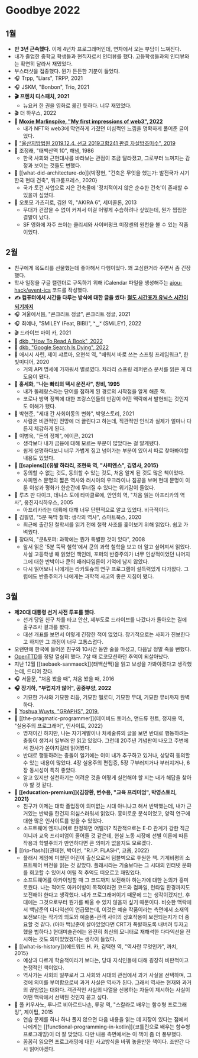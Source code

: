 # Goodbye 2022

## 1월

* **만 3년 근속했다.** 이제 4년차 프로그래머인데, 연차에서 오는 부담이 느껴진다.
* 내가 졸업한 중학교 학생들과 현직자로서 인터뷰를 했다. 고등학생들과의 인터뷰와는 확연히 달라서 재밌었다. 
* 부스터샷을 접종했다. 뭔가 든든한 기분이 들었다.
* 🎧 Trpp, "Liars", TRPP, 2021
* 🎧 JSKM, "Bonbon", Trio, 2021
* **🎬 프렌치 디스패치, 2021**
  * 뉴요커 한 권을 영화로 옮긴 듯하다. 너무 재밌었다. 
* 🎬 더 하우스, 2022
* **📄 [Moxie Marlinspike, "My first impressions of web3", 2022](https://moxie.org/2022/01/07/web3-first-impressions.html)**
  * 내가 NFT와 web3에 막연하게 가졌던 미심쩍인 느낌을 명확하게 풀어준 글이었다.
* 📄 ["울산지방법원 2019.12.4. 선고 2019고합241 판결 자살방조미수", 2019](https://casenote.kr/%EC%9A%B8%EC%82%B0%EC%A7%80%EB%B0%A9%EB%B2%95%EC%9B%90/2019%EA%B3%A0%ED%95%A9241)
* 📖 조정래, "태백산맥 10", 해냄, 1986
  * 한국 사회와 근현대사를 바라보는 관점이 조금 달라졌고, 그로부터 느껴지는 감정과 보이는 것들도 변했다.
* 📖 [[what-did-architecture-do]]{박정현, "건축은 무엇을 했는가: 발전국가 시기 한국 현대 건축", 워크룸프레스, 2020}
  * 국가 토건 사업으로 지은 건축물에 '정치적이지 않은 순수한 건축'이 존재할 수 있을까 싶었다.
* 📖 오토모 가츠히로, 김완 역, "AKIRA 6", 세미콜론, 2013
  * 무대가 걷잡을 수 없이 커져서 이걸 어떻게 수습하려나 싶었는데, 뭔가 찝찝한 결말이 났다.
  * SF 영화에 자주 쓰이는 클리셰와 사이버펑크 미장센의 원천을 볼 수 있는 작품이었다.

## 2월

* 친구에게 목도리를 선물했는데 좋아해서 다행이었다. 꽤 고심한거라 주면서 좀 긴장했다.
* 학사 일정을 구글 캘린더로 구독하기 위해 iCalendar 파일을 생성해주는 [ajou-hack/event-ics](https://github.com/ajou-hack/event-ics) 코드를 작성했다.
* **✍️ 컴퓨터에서 시간을 다루는 방식에 대한 글을 썼다: [철도 시간표가 유닉스 시간이 되기까지](https://parksb.github.io/article/39.html)**
* 🎧 겨울에서봄, "콘크리트 정글", 콘크리트 정글, 2021 
* 🎧 최예나, "SMILEY (Feat, BIBI)", ˣ‿ˣ (SMiLEY), 2022
* 🎬 드라이브 마이 카, 2021
* 📄 [dkb, "How To Read A Book", 2022](https://dkb.io/post/how-to-read-a-book)
* 📄 [dkb, "Google Search Is Dying", 2022](https://dkb.io/post/google-search-is-dying)
* 📖 애시시 사린, 제이 샤르마, 오현석 역, "배워서 바로 쓰는 스프링 프레임워크", 한빛미디어, 2020
  * 거의 API 명세에 가까워서 별로였다. 차라리 스프링 레퍼런스 문서를 읽은 게 더 도움이 됐다.
* **📖 홍세화, "나는 빠리의 택시 운전사", 창비, 1995**
  * 내가 똘레랑스라는 단어를 접하게 된 경로의 시작점을 알게 해준 책. 
  * 코로나 방역 정책에 대한 프랑스인들의 반감이 어떤 맥락에서 발현되는 것인지도 이해가 됐다.
* 📖 박현준, "세대 간 사회이동의 변화", 박영스토리, 2021
  * 사람은 비관적인 전망에 더 끌린다고 하는데, 직관적인 인식과 실제가 얼마나 다른지 체감하게 된다.
* 📖 이병욱, "돈의 정체", 에이콘, 2021
  * 생각보다 내가 금융에 대해 모르는 부분이 많았다는 걸 알게됐다.
  * 쉽게 설명하다보니 너무 가볍게 짚고 넘어가는 부분이 있어서 따로 찾아봐야할 내용도 있었다.
* **📖 [[sapiens]]{유발 하라리, 조현욱 역, "사피엔스", 김영사, 2015}**
  * 동의할 수 없는 것도, 동의할 수 있는 것도, 처음 알게 된 것도 많은 책이었다.
  * 사피엔스 문명의 짧은 역사와 러시아의 우크라이나 침공을 보며 현대 문명이 이룬 이성과 평화가 한순간에 무너질 수 있다는 위기감이 들었다.
* 📖 루츠 판 다이크, 데니스 도에 타마클로에, 안인희 역, "처음 읽는 아프리카의 역사", 웅진지식하우스, 2005
  * 아프리카라는 대륙에 대해 너무 단편적으로 알고 있었다. 비극적이다. 
* 📖 김필영, "5분 뚝딱 철학: 생각의 역사", 스마트북스, 2020
  * 최근에 출간된 철학서를 읽기 전에 철학 사조를 훑어보기 위해 읽었다. 쉽고 가벼웠다.
* 📖 장대익, "쿤&포퍼: 과학에는 뭔가 특별한 것이 있다", 2008
  * 앞서 읽은 '5분 뚝딱 철학'에서 쿤의 과학 철학을 보고 더 알고 싶어져서 읽었다. 사실 고등학생 때 읽었던 책인데, 포퍼의 반증주의가 너무 인상적이었던 나머지 그에 대한 반박이나 쿤의 패러다임론이 기억에 남지 않았다.
  * 다시 읽어보니 나에게는 라카토슈의 연구 프로그램이 설득력있게 다가왔다. 그럼에도 반증주의가 나에게는 과학적 사고의 좋은 지침이 됐다.

## 3월

* **제20대 대통령 선거 사전 투표를 했다.**
  * 선거 당일 친구 차를 타고 안산, 제부도로 드라이브를 나갔다가 돌아오는 길에 출구조사 결과를 봤다.
  * 대선 개표를 보면서 이렇게 긴장한 적이 없었다. 장기적으로는 사회가 진보한다고 하지만 그 과정이 너무 고통스럽다.
* 오랜만에 한국에 들어온 친구와 10시간 동안 술을 마셨고, 다음날 정말 죽을 뻔했다.
* [OpenTTD](https://github.com/OpenTTD/OpenTTD)를 정말 열심히 했다. 7살 때 로코모션하던 추억이 되살아났다.
* 지난 12월 [[taebaek-sanmaeck]]{태백산맥}을 읽고 보성을 가봐야겠다고 생각했는데, 드디어 갔다.
* 🎧 서울문, "처음 봤을 때", 처음 봤을 때, 2016
* **🎧 장기하, "부럽지가 않어", 공중부양, 2022**
  * 기묘한 가사와 기묘한 리듬, 기묘한 멜로디, 기묘한 무대, 기묘한 뮤비까지 완벽하다. 
* 📄 [Yoshua Wuyts, "GRAPHS", 2019.](https://blog.yoshuawuyts.com/graphs/)
* 📖 [[the-pragmatic-programmer]]{데이비드 토머스, 앤드류 헌트, 정지용 역, "실용주의 프로그래머", 인사이트, 2022}
  * 명저이긴 하지만, 나는 자기계발이나 처세술류의 글을 보면 반대로 행동하려는 충동이 생겨서 일부러 안 읽고 있었다. 그런데 20주년 기념판이 나오고 주변에서 찬사가 쏟아지길래 읽어봤다.
  * 반대로 행동하려는 충돌이 일기에는 이미 내가 추구하고 있거나, 상당히 동의할 수 있는 내용이 많았다. 4장 실용주의 편집증, 5장 구부러지거나 부러지거나, 6장 동시성이 특히 좋았다.
  * 알고 있지만 실천하기는 어려운 것을 어떻게 실천해야 할 지는 내가 해답을 찾아야 할 것 같다. 
* **📖 [[education-premium]]{김창환, 변수용, "교육 프리미엄", 박영스토리, 2021}**
  * 친구가 이제는 대학 졸업장이 의미없는 시대 아니냐고 해서 반박했는데, 내가 근거있는 반박을 한건지 의심스러워서 읽었다. 흥미로운 분석이었고, 양적 연구에 대한 많은 인사이트를 얻을 수 있었다.
  * 소프트웨어 엔지니어로 한정하면 어떨까? 직관적으로는 E-D 관계가 강한 직군이니까 교육 프리미엄이 줄어들 것 같은데, 현실 노동 시장에 선별 이론에 따른 작용과 학벌주의가 만연하다면 큰 의미가 없을지도 모르겠다.
* 📖 [[rip-flash]]{권태현, 박이선, "R.I.P. FLASH", 코옵, 2022}
  * 플래시 게임에 미쳤던 어린이 출신으로서 텀블벅으로 후원한 책. 기계비평의 소프트웨어 버전을 읽는 것 같았다. 플래시라는 기술보다는 그 시대의 인터넷 문화를 회고할 수 있어서 어릴 적 추억도 떠오르고 재밌었다.
  * 소프트웨어를 아카이빙할 때 그 코드까지 보전해야 하는가에 대한 논의가 흥미로웠다. 나는 적어도 아카이빙이 목적이라면 코드와 컴파일, 런타임 환경까지도 보전해야 한다고 생각했다. 내가 프로그래머이기 때문에 드는 생각이겠지만, 후대에는 그것으로부터 뭔가를 배울 수 있지 않을까 싶기 때문이다. 비슷한 맥락에서 백남준의 다다익선이 언급됐는데, 이것은 예술 작품이라는 측면에서 소재의 보전보다는 작가의 의도와 예술품-관객 사이의 상호작용이 보전되는지가 더 중요할 것 같다. (아마 백남준이 살아있었다면 CRT가 폭발하도록 내버려 두자고 했을 법하다.) 현대미술관에는 완전히 최신의 모니터로 재해석한 다다익선을 전시하는 것도 의미있었겠다는 생각이 들었다.
* 📖 [[what-is-history]]{에드워드 H. 카, 김택현 역, "역사란 무엇인가", 까치, 2015}
  * 예상과 다르게 학술적이라기 보다는, 당대 지식인들에 대해 굉장히 비판적이고 논쟁적인 책이었다.
  * 역사가는 사회의 일부로서 그 사회와 시대의 관점에서 과거 사실을 선택하며, 그것에 의미를 부여함으로써 과거 사실은 역사가 된다. 그래서 역사는 현재와 과거의 끊임없는 대화다. 객관적인 사실의 나열을 신봉하는 자들이 제시하는 사실이 어떤 맥락에서 선택된 것인지 묻고 싶다.
* 📖 폴 키우사노, 루나르 비아르드나손, 류광 역, "스칼라로 배우는 함수형 프로그래밍", 제이펍, 2015
  * 연습 문제를 하나 하나 풀지 않으면 다음 내용을 읽는 데 지장이 있다는 점에서 나에게는 [[functional-programming-in-kotlin]]{코틀린으로 배우는 함수형 프로그래밍}이 더 잘 맞았다. 다만 내용 측면에서는 이 책이 좀 더 풍부했다.
  * 꼼꼼히 읽으면 프로그래밍에 대한 사고방식을 바꿔 놓을만한 책이다. 조만간 다시 읽어야겠다.
